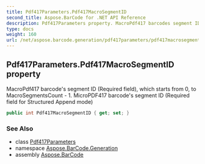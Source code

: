 ```yaml
---
title: Pdf417Parameters.Pdf417MacroSegmentID
second_title: Aspose.BarCode for .NET API Reference
description: Pdf417Parameters property. MacroPdf417 barcodes segment ID Required field which starts from 0 to MacroSegmentsCount  1. MicroPDF417 barcodes segment ID Required field for Structured Append mode
type: docs
weight: 160
url: /net/aspose.barcode.generation/pdf417parameters/pdf417macrosegmentid/
---
```

## Pdf417Parameters.Pdf417MacroSegmentID property

MacroPdf417 barcode's segment ID (Required field), which starts from 0, to MacroSegmentsCount - 1. MicroPDF417 barcode's segment ID (Required field for Structured Append mode)

```csharp
public int Pdf417MacroSegmentID { get; set; }
```

### See Also

* class [Pdf417Parameters](../)
* namespace [Aspose.BarCode.Generation](../../pdf417parameters/)
* assembly [Aspose.BarCode](../../../)


